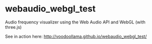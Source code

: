 webaudio_webgl_test
===================

Audio frequency visualizer using the Web Audio API and WebGL (with three.js)

See in action here: http://voodoollama.github.io/webaudio_webgl_test/
